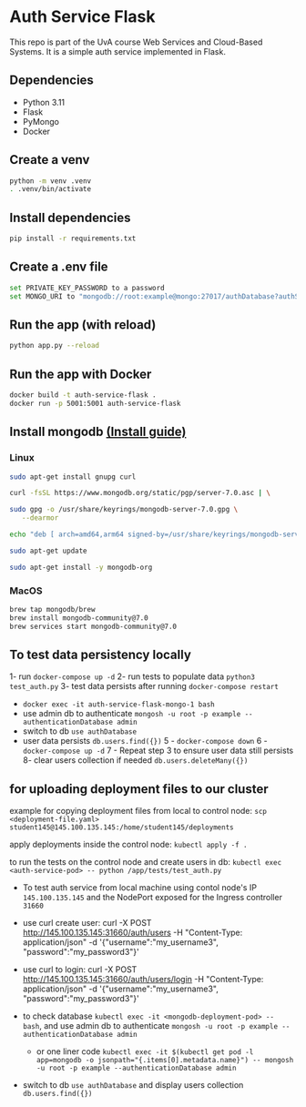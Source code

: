 # Auth Service Flask
This repo is part of the UvA course Web Services and Cloud-Based Systems. It is a simple auth service implemented in Flask.

## Dependencies
- Python 3.11
- Flask
- PyMongo
- Docker

## Create a venv
```bash
python -m venv .venv
. .venv/bin/activate
```

## Install dependencies
```bash
pip install -r requirements.txt
```
## Create a .env file
```bash
set PRIVATE_KEY_PASSWORD to a password
set MONGO_URI to "mongodb://root:example@mongo:27017/authDatabase?authSource=admin"
```

## Run the app (with reload)
```bash
python app.py --reload
```

## Run the app with Docker
```bash
docker build -t auth-service-flask .
docker run -p 5001:5001 auth-service-flask
```

## Install mongodb [(Install guide)](https://www.mongodb.com/docs/manual/administration/install-community/)
### Linux
```bash
sudo apt-get install gnupg curl

curl -fsSL https://www.mongodb.org/static/pgp/server-7.0.asc | \

sudo gpg -o /usr/share/keyrings/mongodb-server-7.0.gpg \
   --dearmor

echo "deb [ arch=amd64,arm64 signed-by=/usr/share/keyrings/mongodb-server-7.0.gpg ] https://repo.mongodb.org/apt/ubuntu jammy/mongodb-org/7.0 multiverse" | sudo tee /etc/apt/sources.list.d/mongodb-org-7.0.list

sudo apt-get update

sudo apt-get install -y mongodb-org
```

### MacOS
```bash
brew tap mongodb/brew
brew install mongodb-community@7.0
brew services start mongodb-community@7.0
```

## To test data persistency locally
1- run `docker-compose up -d`
2- run tests to populate data `python3 test_auth.py`
3- test data persists after running `docker-compose restart`
   - `docker exec -it auth-service-flask-mongo-1 bash`
   - use admin db to authenticate `mongosh -u root -p example --authenticationDatabase admin`
   - switch to db `use authDatabase`
   - user data persists `db.users.find({})`
5 - `docker-compose down`
6 - `docker-compose up -d`
7 - Repeat step 3 to ensure user data still persists
8- clear users collection if needed `db.users.deleteMany({})`

## for uploading deployment files to our cluster
example for copying deployment files from local to control node:
`scp <deployment-file.yaml> student145@145.100.135.145:/home/student145/deployments`

apply deployments inside the control node:
`kubectl apply -f .`

to run the tests on the control node and create users in db: 
`kubectl exec <auth-service-pod> -- python /app/tests/test_auth.py`

- To test auth service from local machine using contol node's IP `145.100.135.145` and the NodePort exposed for the Ingress controller `31660`
- use curl create user:
curl -X POST http://145.100.135.145:31660/auth/users -H "Content-Type: application/json" -d '{"username":"my_username3", "password":"my_password3"}'

- use curl to login:
curl -X POST http://145.100.135.145:31660/auth/users/login -H "Content-Type: application/json" -d '{"username":"my_username3", "password":"my_password3"}'

- to check database `kubectl exec -it <mongodb-deployment-pod> -- bash`, and use admin db to authenticate `mongosh -u root -p example --authenticationDatabase admin`
   - or one liner code `kubectl exec -it $(kubectl get pod -l app=mongodb -o jsonpath="{.items[0].metadata.name}") -- mongosh -u root -p example --authenticationDatabase admin`
- switch to db `use authDatabase` and display users collection `db.users.find({})`